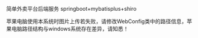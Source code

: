 简单外卖平台后端服务
springboot+mybatisplus+shiro

苹果电脑使用本系统时图片上传若失败，请修改WebConfig类中的路径信息，苹果电脑路径结构与windows系统存在差异，请知悉！